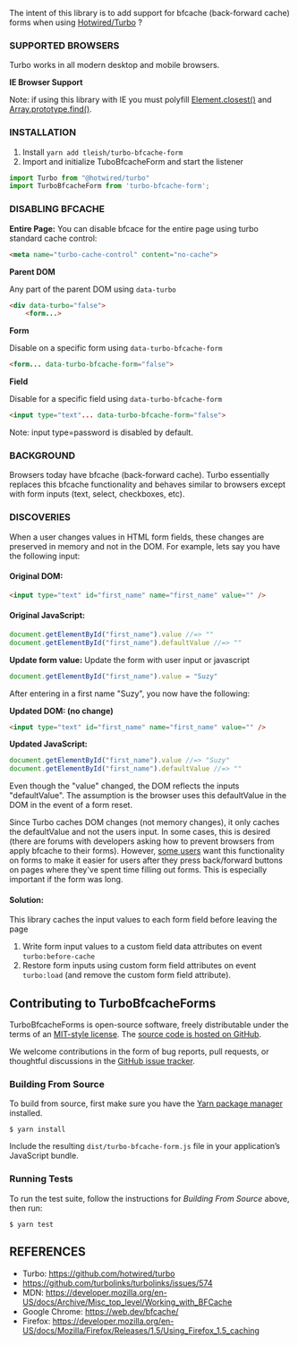 The intent of this library is to add support for bfcache (back-forward cache) forms when using [Hotwired/Turbo](https://github.com/hotwired/turbo) ?

### SUPPORTED BROWSERS

Turbo works in all modern desktop and mobile browsers.

**IE Browser Support**

Note: if using this library with IE you must polyfill [Element.closest()](https://developer.mozilla.org/en-US/docs/Web/API/Element/closest) and [Array.prototype.find()](https://developer.mozilla.org/en-US/docs/Web/JavaScript/Reference/Global_Objects/Array/find).


### INSTALLATION

1. Install `yarn add tleish/turbo-bfcache-form`
2. Import and initialize TuboBfcacheForm and start the listener

```javascript
import Turbo from "@hotwired/turbo"
import TurboBfcacheForm from 'turbo-bfcache-form';
```



### DISABLING BFCACHE

**Entire Page:**
You can disable bfcace for the entire page using turbo standard cache control:

```html
<meta name="turbo-cache-control" content="no-cache">
```
**Parent DOM**

Any part of the parent DOM using `data-turbo`

```html
<div data-turbo="false">
	<form...>
```

**Form**

Disable on a specific form using `data-turbo-bfcache-form`

```html
<form... data-turbo-bfcache-form="false">
```

**Field**

Disable for a specific field using `data-turbo-bfcache-form`
```html
<input type="text"... data-turbo-bfcache-form="false">
```

Note: input type=password is disabled by default.


### BACKGROUND

Browsers today have bfcache (back-forward cache).  Turbo essentially replaces this bfcache functionality and behaves similar to browsers except with form inputs (text, select, checkboxes, etc).

### DISCOVERIES
When a user changes values in HTML form fields, these changes are preserved in memory and not in the DOM.  For example, lets say you have the following input:

#### Original DOM:

```html
<input type="text" id="first_name" name="first_name" value="" />
```

#### Original JavaScript:

```javascript
document.getElementById("first_name").value //=> ""
document.getElementById("first_name").defaultValue //=> ""
```

**Update form value:**
Update the form with user input or javascript

```javascript
document.getElementById("first_name").value = "Suzy"
```

After entering in a first name "Suzy", you now have the following:

**Updated DOM: (no change)**

```html
<input type="text" id="first_name" name="first_name" value="" />
```

**Updated JavaScript:**

```javascript
document.getElementById("first_name").value //=> "Suzy"
document.getElementById("first_name").defaultValue //=> ""
```

Even though the "value" changed, the DOM reflects the inputs "defaultValue".  The assumption is the browser uses this defaultValue in the DOM in the event of a form reset.

Since Turbo caches DOM changes (not memory changes), it only caches the defaultValue and not the users input.  In some cases, this is desired (there are forums with developers asking how to prevent browsers from apply bfcache to their forms).  However, [some users](https://github.com/stimulusjs/stimulus/issues/328) want this functionality on forms to make it easier for users after they press back/forward buttons on pages where they've spent time filling out forms.  This is especially important if the form was long.

#### Solution:

This library caches the input values to each form field before leaving the page

1. Write form input values to a custom field data attributes on event `turbo:before-cache`
2. Restore form inputs using custom form field attributes on event `turbo:load` (and remove the custom form field attribute).

## Contributing to TurboBfcacheForms

TurboBfcacheForms is open-source software, freely distributable under the terms of an [MIT-style license](https://github.com/tleish/turbo-bfcache-form/blob/master/LICENSE). The [source code is hosted on GitHub](https://github.com/tleish/turbo-bfcache-form). 

We welcome contributions in the form of bug reports, pull requests, or thoughtful discussions in the [GitHub issue tracker](https://github.com/tleish/turbo-bfcache-form/issues).

### Building From Source

To build from source, first make sure you have the [Yarn package manager](https://yarnpkg.com/) installed.

```
$ yarn install
```

Include the resulting `dist/turbo-bfcache-form.js` file in your application’s JavaScript bundle.

### Running Tests

To run the test suite, follow the instructions for *Building From Source* above, then run:

```
$ yarn test
```



## REFERENCES

- Turbo: https://github.com/hotwired/turbo
- https://github.com/turbolinks/turbolinks/issues/574
- MDN: https://developer.mozilla.org/en-US/docs/Archive/Misc_top_level/Working_with_BFCache
- Google Chrome: https://web.dev/bfcache/
- Firefox: https://developer.mozilla.org/en-US/docs/Mozilla/Firefox/Releases/1.5/Using_Firefox_1.5_caching
